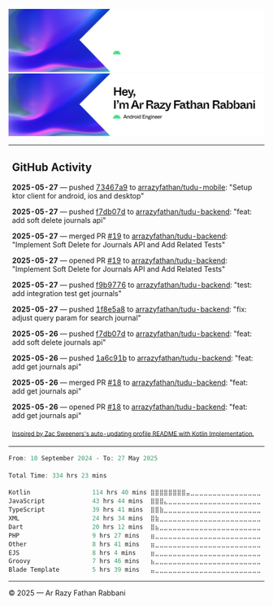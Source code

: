 ![Ar Razy Fathan Rabbani Banner](https://github.com/arrazyfathan/arrazyfathan/blob/main/media/banner-dark.png#gh-dark-mode-only)
![Ar Razy Fathan Rabbani Banner](https://github.com/arrazyfathan/arrazyfathan/blob/main/media/banner-light.png#gh-light-mode-only)

<table><tr><td valign="top" width="100%">    

## GitHub Activity

**2025-05-27** — pushed [73467a9](https://github.com/arrazyfathan/tudu-mobile/commits/73467a926c94ab6c4d8037689352f1183f2cc312) to [arrazyfathan/tudu-mobile](https://github.com/arrazyfathan/tudu-mobile): "Setup ktor client for android, ios and desktop"

**2025-05-27** — pushed [f7db07d](https://github.com/arrazyfathan/tudu-backend/commits/f7db07dd7486272a9d7df8d53699b02eb9e4d2db) to [arrazyfathan/tudu-backend](https://github.com/arrazyfathan/tudu-backend): "feat: add soft delete journals api"

**2025-05-27** — merged PR [#19](https://github.com/arrazyfathan/tudu-backend/pull/19) to [arrazyfathan/tudu-backend](https://github.com/arrazyfathan/tudu-backend): "Implement Soft Delete for Journals API and Add Related Tests"

**2025-05-27** — opened PR [#19](https://github.com/arrazyfathan/tudu-backend/pull/19) to [arrazyfathan/tudu-backend](https://github.com/arrazyfathan/tudu-backend): "Implement Soft Delete for Journals API and Add Related Tests"

**2025-05-27** — pushed [f9b9776](https://github.com/arrazyfathan/tudu-backend/commits/f9b97764bc3b41344ba0c9bfbf50b39bec35769e) to [arrazyfathan/tudu-backend](https://github.com/arrazyfathan/tudu-backend): "test: add integration test get journals"

**2025-05-27** — pushed [1f8e5a8](https://github.com/arrazyfathan/tudu-backend/commits/1f8e5a89089cca24227219457d127681d8f7565f) to [arrazyfathan/tudu-backend](https://github.com/arrazyfathan/tudu-backend): "fix: adjust query param for search journal"

**2025-05-26** — pushed [f7db07d](https://github.com/arrazyfathan/tudu-backend/commits/f7db07dd7486272a9d7df8d53699b02eb9e4d2db) to [arrazyfathan/tudu-backend](https://github.com/arrazyfathan/tudu-backend): "feat: add soft delete journals api"

**2025-05-26** — pushed [1a6c91b](https://github.com/arrazyfathan/tudu-backend/commits/1a6c91ba3daf7986e19888a5960c28cd033cbf84) to [arrazyfathan/tudu-backend](https://github.com/arrazyfathan/tudu-backend): "feat: add get journals api"

**2025-05-26** — merged PR [#18](https://github.com/arrazyfathan/tudu-backend/pull/18) to [arrazyfathan/tudu-backend](https://github.com/arrazyfathan/tudu-backend): "feat: add get journals api"

**2025-05-26** — opened PR [#18](https://github.com/arrazyfathan/tudu-backend/pull/18) to [arrazyfathan/tudu-backend](https://github.com/arrazyfathan/tudu-backend): "feat: add get journals api"
                
<sub><a href="https://github.com/ZacSweers/ZacSweers/">Inspired by Zac Sweeners's auto-updating profile README with Kotlin Implementation.</a></sub>
</table>

<!--START_SECTION:waka-->

```kotlin
From: 10 September 2024 - To: 27 May 2025

Total Time: 334 hrs 23 mins

Kotlin                 114 hrs 40 mins ⣿⣿⣿⣿⣿⣿⣿⣿⣤⣀⣀⣀⣀⣀⣀⣀⣀⣀⣀⣀⣀⣀⣀⣀⣀   33.42 %
JavaScript             43 hrs 44 mins  ⣿⣿⣿⣄⣀⣀⣀⣀⣀⣀⣀⣀⣀⣀⣀⣀⣀⣀⣀⣀⣀⣀⣀⣀⣀   12.75 %
TypeScript             39 hrs 41 mins  ⣿⣿⣷⣀⣀⣀⣀⣀⣀⣀⣀⣀⣀⣀⣀⣀⣀⣀⣀⣀⣀⣀⣀⣀⣀   11.57 %
XML                    24 hrs 34 mins  ⣿⣷⣀⣀⣀⣀⣀⣀⣀⣀⣀⣀⣀⣀⣀⣀⣀⣀⣀⣀⣀⣀⣀⣀⣀   07.16 %
Dart                   20 hrs 12 mins  ⣿⣦⣀⣀⣀⣀⣀⣀⣀⣀⣀⣀⣀⣀⣀⣀⣀⣀⣀⣀⣀⣀⣀⣀⣀   05.89 %
PHP                    9 hrs 27 mins   ⣶⣀⣀⣀⣀⣀⣀⣀⣀⣀⣀⣀⣀⣀⣀⣀⣀⣀⣀⣀⣀⣀⣀⣀⣀   02.75 %
Other                  8 hrs 41 mins   ⣶⣀⣀⣀⣀⣀⣀⣀⣀⣀⣀⣀⣀⣀⣀⣀⣀⣀⣀⣀⣀⣀⣀⣀⣀   02.53 %
EJS                    8 hrs 4 mins    ⣶⣀⣀⣀⣀⣀⣀⣀⣀⣀⣀⣀⣀⣀⣀⣀⣀⣀⣀⣀⣀⣀⣀⣀⣀   02.36 %
Groovy                 7 hrs 46 mins   ⣦⣀⣀⣀⣀⣀⣀⣀⣀⣀⣀⣀⣀⣀⣀⣀⣀⣀⣀⣀⣀⣀⣀⣀⣀   02.27 %
Blade Template         5 hrs 39 mins   ⣤⣀⣀⣀⣀⣀⣀⣀⣀⣀⣀⣀⣀⣀⣀⣀⣀⣀⣀⣀⣀⣀⣀⣀⣀   01.65 %
```

<!--END_SECTION:waka-->

---
© 2025 — Ar Razy Fathan Rabbani